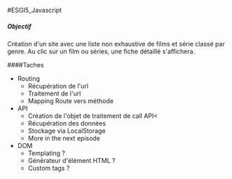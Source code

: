#ESGI5_Javascript

##### Objectif

Création d'un site avec une liste non exhaustive de films et série classé par genre. Au clic sur un film ou séries, une fiche détaillé s'affichera.

####Taches
* Routing
    * Récupération de l'url
    * Traitement de l'url
    * Mapping Route vers méthode
* API
    * Création de l'objet de traitement de call API<
    * Récupération des données
    * Stockage via LocalStorage
    * More in the next episode
* DOM
    * Templating ?
    * Générateur d'élément HTML ?
    * Custom tags ? 